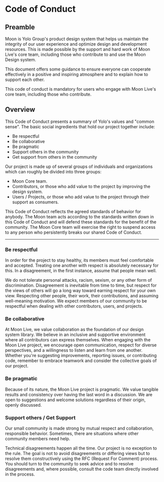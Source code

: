 # Code of Conduct
## Preamble

Moon is Yolo Group's product design system that helps us maintain the integrity of our user experience and optimize design and development resources. This is made possible by the support and hard work of Moon Live's core team, including those who contribute to and use the Moon Design system.

This document offers some guidance to ensure everyone can cooperate effectively in a positive and inspiring atmosphere and to explain how to support each other.

This code of conduct is mandatory for users who engage with Moon Live's core team, including those who contribute.

## Overview

This Code of Conduct presents a summary of Yolo's values and "common sense". The basic social ingredients that hold our project together include:

- Be respectful
- Be collaborative
- Be pragmatic
- Support others in the community
- Get support from others in the community

Our project is made up of several groups of individuals and organizations which can roughly be divided into three groups:

- Moon Core team.
- Contributors, or those who add value to the project by improving the design system.
- Users / Projects, or those who add value to the project through their support as consumers.

This Code of Conduct reflects the agreed standards of behavior for anybody. The Moon team acts according to the standards written down in this Code of Conduct and will defend these standards for the benefit of the community. The Moon Core team will exercise the right to suspend access to any person who persistently breaks our shared Code of Conduct.

---

### Be respectful

In order for the project to stay healthy, its members must feel comfortable and accepted. Treating one another with respect is absolutely necessary for this. In a disagreement, in the first instance, assume that people mean well.

We do not tolerate personal attacks, racism, sexism, or any other form of discrimination. Disagreement is inevitable from time to time, but respect for the views of others will go a long way toward earning respect for your own view. Respecting other people, their work, their contributions, and assuming well-meaning motivation. We expect members of our community to be respectful when dealing with other contributors, users, and projects.

### Be collaborative

At Moon Live, we value collaboration as the foundation of our design system library. We believe in an inclusive and supportive environment where all contributors can express themselves. When engaging with the Moon Live project, we encourage open communication, respect for diverse perspectives, and a willingness to listen and learn from one another. Whether you're suggesting improvements, reporting issues, or contributing code, remember to embrace teamwork and consider the collective goals of our project.

### Be pragmatic

Because of its nature, the Moon Live project is pragmatic. We value tangible results and consistency over having the last word in a discussion. We are open to suggestions and welcome solutions regardless of their origin, openly discussed.

### Support others / Get Support

Our small community is made strong by mutual respect and collaboration, responsible behavior. Sometimes, there are situations where other community members need help.

Technical disagreements happen all the time. Our project is no exception to the rule. The goal is not to avoid disagreements or differing views but to resolve them constructively using the RFC (Request For Comment) process. You should turn to the community to seek advice and to resolve disagreements and, where possible, consult the code team directly involved in the process.
